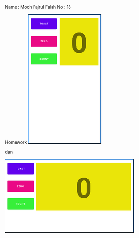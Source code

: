 Name  : Moch Fajrul Falah
No    : 18

Homework
![Screenshot](Images/img.png)

dan

![Screenshot](Images/imagepotrait.png)
